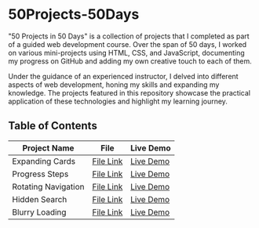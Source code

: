# 50Projects-50Days

"50 Projects in 50 Days" is a collection of projects that I completed as part of a guided web development course. Over the span of 50 days, I worked on various mini-projects using HTML, CSS, and JavaScript, documenting my progress on GitHub and adding my own creative touch to each of them.

Under the guidance of an experienced instructor, I delved into different aspects of web development, honing my skills and expanding my knowledge. The projects featured in this repository showcase the practical application of these technologies and highlight my learning journey.


## Table of Contents

| Project Name | File | Live Demo |
| ------------ | ---- | --------- |
| Expanding Cards | [File Link](https://github.com/Lucaraso/50Projects-50Days/tree/main/Expanding-Cards) | [Live Demo](https://lucaraso.github.io/50Projects-50Days/Expanding-Cards/)|
| Progress Steps | [File Link](https://github.com/Lucaraso/50Projects-50Days/tree/main/Progress-Steps) | [Live Demo](https://lucaraso.github.io/50Projects-50Days/Progress-Steps/)|
| Rotating Navigation | [File Link](https://github.com/Lucaraso/50Projects-50Days/tree/main/Rotating-Navigation) | [Live Demo](https://lucaraso.github.io/50Projects-50Days/Rotating-Navigation/)|
| Hidden Search | [File Link](https://github.com/Lucaraso/50Projects-50Days/tree/main/Search-Widget) | [Live Demo](https://lucaraso.github.io/50Projects-50Days/Search-Widget/)|
| Blurry Loading | [File Link](https://github.com/Lucaraso/50Projects-50Days/tree/main/Blurry-Loading) | [Live Demo](https://lucaraso.github.io/50Projects-50Days/Blurry-Loading/)|


